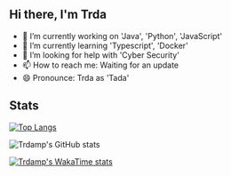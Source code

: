 ## Hi there, I'm Trda

- 🔭 I’m currently working on 'Java', 'Python', 'JavaScript'
- 🌱 I’m currently learning 'Typescript', 'Docker'
- 🤔 I’m looking for help with 'Cyber Security'
- 📫 How to reach me: Waiting for an update
- 😄 Pronounce: Trda as 'Tada'

## Stats
[![Top Langs](https://github-readme-stats.vercel.app/api/top-langs/?username=Trda092&langs_count=10)](https://github.com/anuraghazra/github-readme-stats)

![Trdamp's GitHub stats](https://github-readme-stats.vercel.app/api?username=Trda092&show_icons=true&theme=radical)

[![Trdamp's WakaTime stats](https://github-readme-stats.vercel.app/api/wakatime?username=Trda092)](https://github.com/anuraghazra/github-readme-stats)
